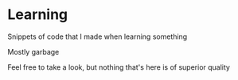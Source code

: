 # Learning
Snippets of code that I made when learning something

Mostly garbage

Feel free to take a look, but nothing that's here is of superior quality
